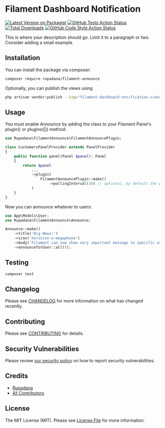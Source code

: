 # Filament Dashboard Notification

[![Latest Version on Packagist](https://img.shields.io/packagist/v/rupadana/filament-announce.svg?style=flat-square)](https://packagist.org/packages/rupadana/filament-announce)
[![GitHub Tests Action Status](https://img.shields.io/github/actions/workflow/status/rupadana/filament-announce/run-tests.yml?branch=main&label=tests&style=flat-square)](https://github.com/rupadana/filament-announce/actions?query=workflow%3Arun-tests+branch%3Amain)
[![Total Downloads](https://img.shields.io/packagist/dt/rupadana/filament-announce.svg?style=flat-square)](https://packagist.org/packages/rupadana/filament-announce)
[![GitHub Code Style Action Status](https://img.shields.io/github/actions/workflow/status/rupadana/filament-announce/fix-php-code-style-issues.yml?branch=main&label=code%20style&style=flat-square)](https://github.com/rupadana/filament-announce/actions?query=workflow%3A"Fix+PHP+code+style+issues"+branch%3Amain)



This is where your description should go. Limit it to a paragraph or two. Consider adding a small example.

## Installation

You can install the package via composer:

```bash
composer require rupadana/filament-announce
```

Optionally, you can publish the views using

```bash
php artisan vendor:publish --tag="filament-dashboard-notification-views"
```

## Usage
You must enable Announce by adding the class to your Filament Panel's plugin() or plugins([]) method:

```php
use Rupadana\FilamentAnnounce\FilamentAnnouncePlugin;

class CustomersPanelProvider extends PanelProvider
{
    public function panel(Panel $panel): Panel
    {
        return $panel
            ...
            ->plugin(
                FilamentAnnouncePlugin::make()
                    ->pollingInterval(30) // optional, by default the polling interval is set to null
            )
    }
}

```

Now you can announce whatever to users:

```php
use App\Models\User;
use Rupadana\FilamentAnnounce\Announce;

Announce::make()
    ->title('Big News!')
    ->icon('heroicon-o-megaphone')
    ->body('Filament can now show very important message to specific users!')
    ->announceTo(User::all());
```

## Testing

```bash
composer test
```

## Changelog

Please see [CHANGELOG](CHANGELOG.md) for more information on what has changed recently.

## Contributing

Please see [CONTRIBUTING](.github/CONTRIBUTING.md) for details.

## Security Vulnerabilities

Please review [our security policy](../../security/policy) on how to report security vulnerabilities.

## Credits

- [Rupadana](https://github.com/rupadana)
- [All Contributors](../../contributors)

## License

The MIT License (MIT). Please see [License File](LICENSE.md) for more information.
